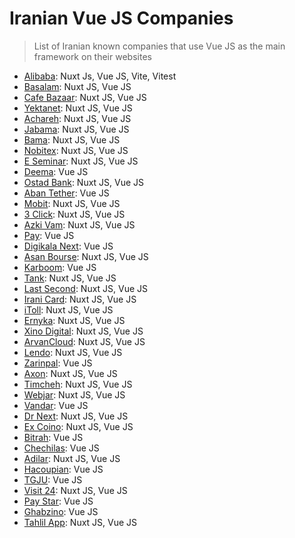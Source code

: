# Iranian Vue JS Companies

> List of Iranian known companies that use Vue JS as the main framework on their websites

* [Alibaba](https://www.alibaba.ir/): Nuxt Js, Vue JS, Vite, Vitest
* [Basalam](https://basalam.com/): Nuxt JS, Vue JS
* [Cafe Bazaar](https://cafebazaar.ir/): Nuxt JS, Vue JS
* [Yektanet](https://demo.yektanet.com/): Nuxt JS, Vue JS
* [Achareh](https://achareh.co): Nuxt JS, Vue JS
* [Jabama](https://www.jabama.com/): Nuxt JS, Vue JS
* [Bama](https://bama.ir/): Nuxt JS, Vue JS
* [Nobitex](https://nobitex.ir/): Nuxt JS, Vue JS
* [E Seminar](https://eseminar.tv): Nuxt JS, Vue JS
* [Deema](https://deema.agency): Vue JS
* [Ostad Bank](https://www.ostadbank.com/): Nuxt JS, Vue JS
* [Aban Tether](https://abantether.com/): Vue JS
* [Mobit](https://www.mobit.ir/): Nuxt JS, Vue JS
* [3 Click](https://3click.com/): Nuxt JS, Vue JS
* [Azki Vam](https://azkivam.com/): Nuxt JS, Vue JS
* [Pay](https://www.pay.ir/): Vue JS
* [Digikala Next](https://diginext.ir/): Vue JS
* [Asan Bourse](https://asanbourse.ir/): Nuxt JS, Vue JS
* [Karboom](https://karboom.io/): Vue JS
* [Tank](https://tank.ir/): Nuxt JS, Vue JS
* [Last Second](https://lastsecond.ir/): Nuxt JS, Vue JS
* [Irani Card](iranicard.ir): Nuxt JS, Vue JS
* [iToll](https://itoll.ir/): Nuxt JS, Vue JS
* [Ernyka](http://www.ernyka.com/): Nuxt JS, Vue JS
* [Xino Digital](https://xino.digital/): Nuxt JS, Vue JS
* [ArvanCloud](https://www.arvancloud.com/): Nuxt JS, Vue JS
* [Lendo](http://lendo.ir/): Nuxt JS, Vue JS
* [Zarinpal](http://www.zarinpal.com/): Vue JS
* [Axon](http://axon.me/): Nuxt JS, Vue JS
* [Timcheh](https://timcheh.com/): Nuxt JS, Vue JS
* [Webjar](https://webjar.ir/): Nuxt JS, Vue JS
* [Vandar](https://vandar.io/): Vue JS
* [Dr Next](https://drnext.ir/): Nuxt JS, Vue JS
* [Ex Coino](https://www.excoino.com/): Nuxt JS, Vue JS
* [Bitrah](https://bitrah.com/fa): Vue JS
* [Chechilas](https://chechilas.com/): Vue JS
* [Adilar](https://adilar.com/): Nuxt JS, Vue JS
* [Hacoupian](https://hacoupian.net/): Vue JS
* [TGJU](https://www.tgju.org/): Vue JS
* [Visit 24](https://visit24.ir/): Nuxt JS, Vue JS
* [Pay Star](https://paystar.ir/): Vue JS
* [Ghabzino](https://ghabzino.com/): Vue JS
* [Tahlil App](https://tahlilapp.com/): Nuxt JS, Vue JS

